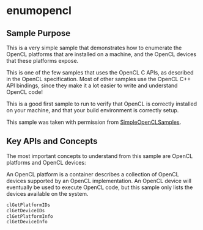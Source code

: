 # enumopencl

## Sample Purpose

This is a very simple sample that demonstrates how to enumerate the OpenCL platforms that are installed on a machine, and the OpenCL devices that these platforms expose.

This is one of the few samples that uses the OpenCL C APIs, as described in the OpenCL specification.
Most of other samples use the OpenCL C++ API bindings, since they make it a lot easier to write and understand OpenCL code!

This is a good first sample to run to verify that OpenCL is correctly installed on your machine, and that your build environment is correctly setup.

This sample was taken with permission from [SimpleOpenCLSamples](https://github.com/bashbaug/SimpleOpenCLSamples).

## Key APIs and Concepts

The most important concepts to understand from this sample are OpenCL platforms and OpenCL devices:

An OpenCL platform is a container describes a collection of OpenCL devices supported by an OpenCL implementation.
An OpenCL device will eventually be used to execute OpenCL code, but this sample only lists the devices available on the system.

```c
clGetPlatformIDs
clGetDeviceIDs
clGetPlatformInfo
clGetDeviceInfo
```
